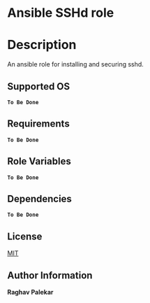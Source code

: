 # Ansible SSHd role

# Description
An ansible role for installing and securing sshd.

## Supported OS

**__`To Be Done`__**

## Requirements

**__`To Be Done`__**

## Role Variables

**__`To Be Done`__**

## Dependencies

**__`To Be Done`__**

## License

[MIT](http://opensource.org/licenses/MIT)

## Author Information

**__Raghav Palekar__**

